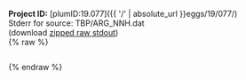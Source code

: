 **Project ID:** [plumID:19.077]({{ '/' | absolute_url }}eggs/19/077/)  
Stderr for source:  TBP/ARG_NNH.dat   
(download [zipped raw stdout](ARG_NNH.dat.plumed.stdout.txt.zip))  
{% raw %}
<pre>
</pre>
{% endraw %}
